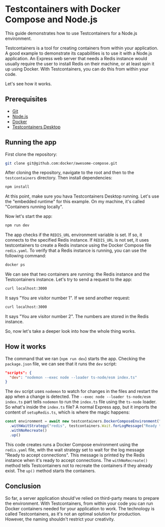 # Testcontainers with Docker Compose and Node.js

This guide demonstrates how to use Testcontainers for a Node.js environment. 

Testcontainers is a tool for creating containers from within your application. A good example to demonstrate its capabilities is to use it with a Node.js application.
An Express web server that needs a Redis instance would usually require the user to install Redis on their machine, or at least spin it up using Docker. With Testcontainers, you can do this from within your code.

Let's see how it works.

## Prerequisites

- [Git](https://git-scm.com/downloads)
- [Node.js](https://nodejs.org/en/download/)
- [Docker](https://docs.docker.com/get-docker/)
- [Testcontainers Desktop](https://testcontainers.com/desktop/)

## Running the app

First clone the repository:

```bash
git clone git@github.com:docker/awesome-compose.git
```

After cloning the repository, navigate to the root and then to the `testcontainers` directory. Then install dependencies:

```bash
npm install
```

At this point, make sure you hava Testcontainers Desktop running. Let's use the "embedded runtime" for this example.
On my machine, it's called "Containers running locally".

Now let's start the app:

```bash
npm run dev
```

The app checks if the `REDIS_URL` environment variable is set. If so, it connects to the specified Redis instance. If `REDIS_URL` is not set, it uses testcontainers to create a Redis instance using the Docker Compose file `redis.yaml`.
To verify that a Redis instance is running, you can use the following command:

```bash
docker ps
```

We can see that two containers are running: the Redis instance and the Testcontainers instance.
Let's try to send a request to the app:

```bash
curl localhost:3000
```

It says "You are visitor number 1". If we send another request:

```bash
curl localhost:3000
```

It says "You are visitor number 2". The numbers are stored in the Redis instance.

So, now let's take a deeper look into how the whole thing works.

## How it works

The command that we ran (`npm run dev`) starts the app. Checking the `package.json` file, we can see that it runs the `dev` script:

```json
"scripts": {
  "dev": "nodemon --exec node --loader ts-node/esm index.ts"
}
```

The `dev` script uses `nodemon` to watch for changes in the files and restart the app when a change is detected. The `--exec node --loader ts-node/esm index.ts` part tells `nodemon` to run the `index.ts` file using the `ts-node` loader.
So what's inside the `index.ts` file? A normal Express app, but it imports the content of `setupRedis.ts`, which is where the magic happens:

```typescript
const environment = await new testcontainers.DockerComposeEnvironment(".", "redis.yaml")
  .withWaitStrategy("redis", testcontainers.Wait.forLogMessage("Ready to accept connections"))
  .withNoRecreate()
  .up()
```

This code creates runs a Docker Compose environment using the `redis.yaml` file, with the wait strategy set to wait for the log message "Ready to accept connections". This message is printed by the Redis instance when it's ready to accept connections. The `withNoRecreate()` method tells Testcontainers not to recreate the containers if they already exist. The `up()` method starts the containers.

## Conclusion

So far, a server application should've relied on third-party means to prepare the environment. With Testcontainers, from within your code you can run Docker containers needed for your application to work.
The technology is called Testcontainers, as it's not an optimal solution for production. However, the naming shouldn't restrict your creativity.
